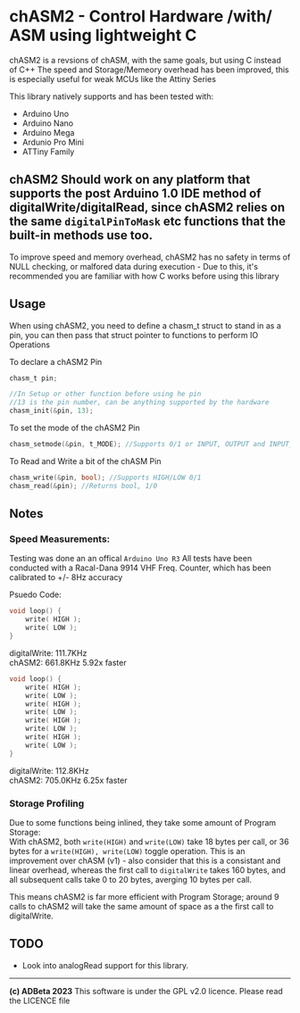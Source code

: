 # chASM2 - Control Hardware /with/ ASM using lightweight C

chASM2 is a revsions of chASM, with the same goals, but using C instead of C++
The speed and Storage/Memeory overhead has been improved, this is especially
useful for weak MCUs like the Attiny Series

This library natively supports and has been tested with:
* Arduino Uno
* Arduino Nano
* Arduino Mega
* Ardunio Pro Mini
* ATTiny Family

chASM2 Should work on any platform that supports the post Arduino 1.0 IDE method
of digitalWrite/digitalRead, since chASM2 relies on the same `digitalPinToMask`
etc functions that the built-in methods use too.
----

To improve speed and memory overhead, chASM2 has no safety in terms of NULL
checking, or malfored data during execution - Due to this, it's recommended
you are familiar with how C works before using this library

## Usage
When using chASM2, you need to define a chasm_t struct to stand in as a pin,
you can then pass that struct pointer to functions to perform IO Operations

To declare a chASM2 Pin
```C
chasm_t pin;

//In Setup or other function before using he pin
//13 is the pin number, can be anything supported by the hardware
chasm_init(&pin, 13);
```

To set the mode of the chASM2 Pin
```C
chasm_setmode(&pin, t_MODE); //Supports 0/1 or INPUT, OUTPUT and INPUT_PULLUP
```

To Read and Write a bit of the chASM Pin
```C
chasm_write(&pin, bool); //Supports HIGH/LOW 0/1
chasm_read(&pin); //Returns bool, 1/0
```

## Notes
### Speed Measurements:
Testing was done an an offical `Arduino Uno R3`
All tests have been conducted with a Racal-Dana 9914 VHF Freq. Counter, which
has been calibrated to +/- 8Hz accuracy

Psuedo Code:
```C
void loop() {
	write( HIGH );
	write( LOW );
}
```
digitalWrite:  111.7KHz  
chASM2:        661.8KHz    5.92x faster  

```C
void loop() {
	write( HIGH );
	write( LOW );
	write( HIGH );
	write( LOW );
	write( HIGH );
	write( LOW );
	write( HIGH );
	write( LOW );
}
```
digitalWrite:  112.8KHz  
chASM2:        705.0KHz    6.25x faster  

### Storage Profiling
Due to some functions being inlined, they take some amount of Program Storage:  
With chASM2, both `write(HIGH)` and `write(LOW)` take 18 bytes per call, or 36
bytes for a `write(HIGH), write(LOW)` toggle operation. This is an improvement
over chASM (v1) - also consider that this is a consistant and linear overhead, 
whereas the first call to `digitalWrite` takes 160 bytes, and all subsequent 
calls take 0 to 20 bytes, averging 10 bytes per call. 

This means chASM2 is far more efficient with Program Storage; around 9 calls to 
chASM2 will take the same amount of space as a the first call to digitalWrite.

## TODO
* Look into analogRead support for this library.

----
<b>(c) ADBeta 2023</b>
This software is under the GPL v2.0 licence. Please read the LICENCE file
